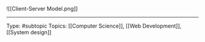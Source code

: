 ![[Client-Server Model.png]]
___
Type: #subtopic 
Topics: [[Computer Science]], [[Web Development]], [[System design]]

